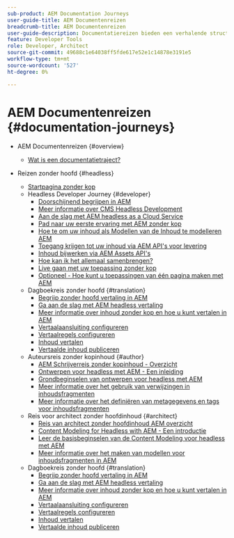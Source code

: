 ```yaml
---
sub-product: AEM Documentation Journeys
user-guide-title: AEM Documentenreizen
breadcrumb-title: AEM Documentenreizen
user-guide-description: Documentatiereizen bieden een verhalende structuur binnen AEM documentatie door complexe en verschillende functies te koppelen om een zakelijk doel op een manier van best practices op te lossen. Ontworpen met AEM beginners in mening, introduceren de reizen de concepten en de eigenschappen om een doel van A tot Z te bereiken.
feature: Developer Tools
role: Developer, Architect
source-git-commit: 49688c1e64038ff5fde617e52e1c14878e3191e5
workflow-type: tm+mt
source-wordcount: '527'
ht-degree: 0%

---
```



# AEM Documentenreizen {#documentation-journeys}

<!--
All links to other guides need to be absolute references with leading protocol and domain since SCCM does not allow pages to be referenced with relative links in multiple ToCs.
-->

+ AEM Documentenreizen {#overview}
   + [Wat is een documentatietraject?](home.md)

+ Reizen zonder hoofd {#headless}
   + [Startpagina zonder kop](https://experienceleague.adobe.com/docs/experience-manager-65/headless-journey/home.html)
   + Headless Developer Journey {#developer}
      + [Doorschijnend begrijpen in AEM](https://experienceleague.adobe.com/docs/experience-manager-65/headless-journey/developer/overview.html)
      + [Meer informatie over CMS Headless Development](https://experienceleague.adobe.com/docs/experience-manager-65/headless-journey/developer/learn-about.html)
      + [Aan de slag met AEM headless as a Cloud Service](https://experienceleague.adobe.com/docs/experience-manager-65/headless-journey/developer/getting-started.html)
      + [Pad naar uw eerste ervaring met AEM zonder kop](https://experienceleague.adobe.com/docs/experience-manager-65/headless-journey/developer/path-to-first-experience.html)
      + [Hoe te om uw inhoud als Modellen van de Inhoud te modelleren AEM](https://experienceleague.adobe.com/docs/experience-manager-65/headless-journey/developer/model-your-content.html)
      + [Toegang krijgen tot uw inhoud via AEM API&#39;s voor levering](https://experienceleague.adobe.com/docs/experience-manager-65/headless-journey/developer/access-your-content.html)
      + [Inhoud bijwerken via AEM Assets API&#39;s](https://experienceleague.adobe.com/docs/experience-manager-65/headless-journey/developer/update-your-content.html)
      + [Hoe kan ik het allemaal samenbrengen?](https://experienceleague.adobe.com/docs/experience-manager-65/headless-journey/developer/put-it-all-together.html)
      + [Live gaan met uw toepassing zonder kop](https://experienceleague.adobe.com/docs/experience-manager-65/headless-journey/developer/go-live.html)
      + [Optioneel - Hoe kunt u toepassingen van één pagina maken met AEM](https://experienceleague.adobe.com/docs/experience-manager-65/headless-journey/developer/create-spa.html)
   + Dagboekreis zonder hoofd {#translation}
      + [Begrijp zonder hoofd vertaling in AEM](https://experienceleague.adobe.com/docs/experience-manager-65/headless-journey/translation/overview.html)
      + [Ga aan de slag met AEM headless vertaling](https://experienceleague.adobe.com/docs/experience-manager-65/headless-journey/translation/getting-started.html)
      + [Meer informatie over inhoud zonder kop en hoe u kunt vertalen in AEM](https://experienceleague.adobe.com/docs/experience-manager-65/headless-journey/translation/learn-about.html)
      + [Vertaalaansluiting configureren](https://experienceleague.adobe.com/docs/experience-manager-65/headless-journey/translation/configure-connector.html)
      + [Vertaalregels configureren](https://experienceleague.adobe.com/docs/experience-manager-65/headless-journey/translation/translation-rules.html)
      + [Inhoud vertalen](https://experienceleague.adobe.com/docs/experience-manager-65/headless-journey/translation/translate-content.html)
      + [Vertaalde inhoud publiceren](https://experienceleague.adobe.com/docs/experience-manager-65/headless-journey/translation/publish-content.html)
   + Auteursreis zonder kopinhoud {#author}
      + [AEM Schrijverreis zonder kopinhoud - Overzicht](https://experienceleague.adobe.com/docs/experience-manager-65/headless-journey/author/overview.html)
      + [Ontwerpen voor headless met AEM - Een inleiding](https://experienceleague.adobe.com/docs/experience-manager-65/headless-journey/author/introduction.html)
      + [Grondbeginselen van ontwerpen voor headless met AEM](https://experienceleague.adobe.com/docs/experience-manager-65/headless-journey/author/basics.html)
      + [Meer informatie over het gebruik van verwijzingen in inhoudsfragmenten](https://experienceleague.adobe.com/docs/experience-manager-65/headless-journey/author/references.html)
      + [Meer informatie over het definiëren van metagegevens en tags voor inhoudsfragmenten](https://experienceleague.adobe.com/docs/experience-manager-65/headless-journey/author/metadata-tagging.html)
   + Reis voor architect zonder hoofdinhoud {#architect}
      + [Reis van architect zonder hoofdinhoud AEM overzicht](https://experienceleague.adobe.com/docs/experience-manager-65/headless-journey/architect/overview.html)
      + [Content Modeling for Headless with AEM - Een introductie](https://experienceleague.adobe.com/docs/experience-manager-65/headless-journey/architect/introduction.html)
      + [Leer de basisbeginselen van de Content Modeling voor headless met AEM](https://experienceleague.adobe.com/docs/experience-manager-65/headless-journey/architect/basics.html)
      + [Meer informatie over het maken van modellen voor inhoudsfragmenten in AEM](https://experienceleague.adobe.com/docs/experience-manager-65/headless-journey/architect/model-structure.html)
   + Dagboekreis zonder hoofd {#translation}
      + [Begrijp zonder hoofd vertaling in AEM](https://experienceleague.adobe.com/docs/experience-manager-65/headless-journey/translation/overview.html)
      + [Ga aan de slag met AEM headless vertaling](https://experienceleague.adobe.com/docs/experience-manager-65/headless-journey/translation/getting-started.html)
      + [Meer informatie over inhoud zonder kop en hoe u kunt vertalen in AEM](https://experienceleague.adobe.com/docs/experience-manager-65/headless-journey/translation/learn-about.html)
      + [Vertaalaansluiting configureren](https://experienceleague.adobe.com/docs/experience-manager-65/headless-journey/translation/configure-connector.html)
      + [Vertaalregels configureren](https://experienceleague.adobe.com/docs/experience-manager-65/headless-journey/translation/translation-rules.html)
      + [Inhoud vertalen](https://experienceleague.adobe.com/docs/experience-manager-65/headless-journey/translation/translate-content.html)
      + [Vertaalde inhoud publiceren](https://experienceleague.adobe.com/docs/experience-manager-65/headless-journey/translation/publish-content.html)
